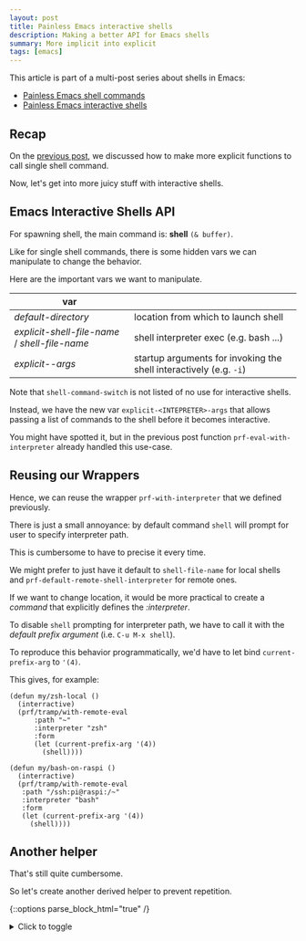```yaml
---
layout: post
title: Painless Emacs interactive shells
description: Making a better API for Emacs shells
summary: More implicit into explicit
tags: [emacs]
---
```


This article is part of a multi-post series about shells in Emacs:
 - [Painless Emacs shell commands](/2020/01/19/painless-emacs-shell-commands)
 - [Painless Emacs interactive shells](2020/01/21/painless-emacs-interactive-shells)


## Recap

On the [previous post](/2020/01/19/painless-emacs-shell-commands), we discussed how to make more explicit functions to call single shell command.

Now, let's get into more juicy stuff with interactive shells.


## Emacs Interactive Shells API

For spawning shell, the main command is: **shell** `(& buffer)`.

Like for single shell commands, there is some hidden vars we can manipulate to change the behavior.

Here are the important vars we want to manipulate.

| var                                            |                                                                    |
| --                                             | --                                                                 |
| _default-directory_                            | location from which to launch shell                                |
| _explicit-shell-file-name_ / _shell-file-name_ | shell interpreter exec (e.g. bash ...)                             |
| _explicit-<INTERPRETER>-args_                  | startup arguments for invoking the shell interactively (e.g. `-i`) |

Note that `shell-command-switch` is not listed of no use for interactive shells.

Instead, we have the new var `explicit-<INTEPRETER>-args` that allows passing a list of commands to the shell before it becomes interactive.

You might have spotted it, but in the previous post function `prf-eval-with-interpreter` already handled this use-case.


## Reusing our Wrappers

Hence, we can reuse the wrapper `prf-with-interpreter` that we defined previously.

There is just a small annoyance: by default command `shell` will prompt for user to specify interpreter path.

This is cumbersome to have to precise it every time.

We might prefer to just have it default to `shell-file-name` for local shells and `prf-default-remote-shell-interpreter` for remote ones.

If we want to change location, it would be more practical to create a _command_ that explicitly defines the _:interpreter_.

To disable `shell` prompting for interpreter path, we have to call it with the _default prefix argument_ (i.e. `C-u M-x shell`).

To reproduce this behavior programmatically, we'd have to let bind `current-prefix-arg` to `'(4)`.

This gives, for example:

```emacs-lisp
(defun my/zsh-local ()
  (interractive)
  (prf/tramp/with-remote-eval
      :path "~"
      :interpreter "zsh"
      :form
      (let (current-prefix-arg '(4))
        (shell))))

(defun my/bash-on-raspi ()
  (interractive)
  (prf/tramp/with-remote-eval
   :path "/ssh:pi@raspi:/~"
   :interpreter "bash"
   :form
   (let (current-prefix-arg '(4))
     (shell))))
```


## Another helper

That's still quite cumbersome.

So let's create another derived helper to prevent repetition.

{::options parse_block_html="true" /}
<details><summary markdown="span">Click to toggle</summary>
```emacs-lisp
;; ------------------------------------------------------------------------
;; MAIN

(cl-defun prf/shell (&key path interpreter interpreter-args command-switch)
  "Create a shell at given PATH, using given INTERPRETER binary."
  (interactive)

  (prf/with-interpreter
   :form
   (let* ((is-remote (file-remote-p path))
          (interpreter (prf/tramp/path/normalize interpreter))
          (shell-buffer-basename (prf/shell--generate-buffer-name is-remote interpreter path))
          (shell-buffer-name (generate-new-buffer-name shell-buffer-name))
          (current-prefix-arg '(4))
          (comint-process-echoes t))
     (shell shell-buffer-name))
   :path path
   :interpreter interpreter
   :interpreter-args interpreter-args))

;; ------------------------------------------------------------------------
;; HELPERS: BUFFER NAME

(defun prf/shell--generate-buffer-name (is-remote interpreter path)
  (if is-remote
      (prf/shell--generate-buffer-name-remote interpreter path)
    (prf/shell--generate-buffer-name-local interpreter path)))

(defun prf/shell--generate-buffer-name-local (&optional interpreter _path)
  (if interpreter
      (prf-with-interpreter--get-interpreter-name interpreter)
    "shell"))

(defun prf/shell--generate-buffer-name-remote (intepreter path)
  (let ((vec (tramp-dissect-file-name path)))
    (prf/shell--generate-buffer-name-remote-from-vec vec)))

(defun prf/shell--generate-buffer-name-remote-from-vec (vec)
  (let (user host)
    (concat
     (tramp-file-name-user vec) "@" (tramp-file-name-host vec))))
```
</details>
{::options parse_block_html="false" /}

Please note that we force `comint-process-echoes` to `t` to ensure that directory tracking works properly.

Directory tracking (_ditrack_ for short) is the Emacs capability to keep track of current directory when doing a `cd`.

Also, we embarked functions to help make shell buffer names more explicit.

Our rewritten commands become:

```emacs-lisp
(defun prf/shell ()
  (interractive)
  (prf/tramp/with-remote-eval :path "~" :interpreter "zsh"))

(defun my/bash-on-raspi ()
  (interractive)
  (prf/tramp/with-remote-eval :path "/ssh:pi@raspi:/~" :interpreter "bash"))
```
